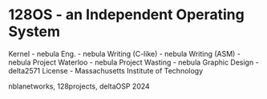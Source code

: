 # 128OS - an Independent Operating System

Kernel - nebula
Eng. - nebula
Writing (C-like) - nebula
Writing (ASM) - nebula
Project Waterloo - nebula
Project Wasting - nebula
Graphic Design - delta2571
License - Massachusetts Institute of Technology

nblanetworks, 128projects, deltaOSP 2024


